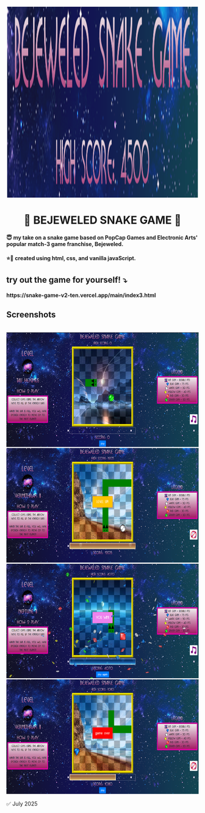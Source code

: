 <p align='center'>
<img src='/assets/readme/title.png' alt='title' height='500px' width='500px' />
</p>

<h1 align='center'>💎 BEJEWELED SNAKE GAME 🐍</h1>

<h4>😇 my take on a snake game based on PopCap Games and Electronic Arts' popular match-3 game franchise, Bejeweled.</h3>
<h4>⭐💫 created using html, css, and vanilla javaScript.</h3>
<h2> try out the game for yourself! ⤵️</h2>
<h4>https://snake-game-v2-ten.vercel.app/main/index3.html</h4>

<h2>Screenshots</h2>

</br>

<img src='/assets/readme/startScreen.png' alt='title' height='300px' />
<img src='/assets/readme/levelUp.png' alt='title' height='300px' />
<img src='/assets/readme/wonGame.png' alt='title' height='300px' />
<img src='/assets/readme/gameOver.png' alt='title' height='300px' />

✅ July 2025 
